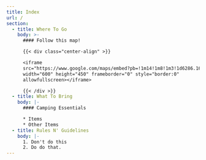 ```yaml
---
title: Index
url: /
section:
  - title: Where To Go
    body: >-
      #### Follow this map!

      {{< div class="center-align" >}}

      <iframe
      src="https://www.google.com/maps/embed?pb=!1m14!1m8!1m3!1d6286.1698997159065!2d-78.086888!3d38.021799!3m2!1i1024!2i768!4f13.1!3m3!1m2!1s0x0%3A0x43132b18d58335d6!2sSmall+Country+Campground!5e0!3m2!1sen!2sus!4v1511492561590"
      width="600" height="450" frameborder="0" style="border:0"
      allowfullscreen></iframe>

      {{< /div >}}
  - title: What To Bring
    body: |-
      #### Camping Essentials

      * Items
      * Other Items
  - title: Rules N' Guidelines
    body: |-
      1. Don't do this
      2. Do do that.
---
```


